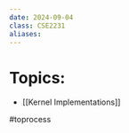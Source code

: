 ```yaml
---
date: 2024-09-04
class: CSE2231
aliases:
---
```

# Topics:
- [[Kernel Implementations]]

#toprocess 